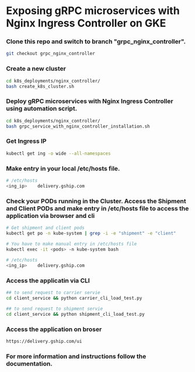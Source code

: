 # Exposing gRPC microservices with Nginx Ingress Controller on GKE

### Clone this repo and switch to branch "grpc_nginx_controller".

```sh
git checkout grpc_nginx_controller
```

### Create a new cluster

```sh
cd k8s_deployments/nginx_controller/
bash create_k8s_cluster.sh
```

### Deploy gRPC microservices with Nginx Ingress Controller using automation script.

```sh
cd k8s_deployments/nginx_controller/
bash grpc_service_with_nginx_controller_installation.sh
```

### Get Ingress IP 

```sh
kubectl get ing -o wide --all-namespaces
```

### Make entry in your local /etc/hosts file.  

```sh
# /etc/hosts
<ing_ip>	delivery.gship.com
```

### Check your PODs running in the Cluster. Access the Shipment and Client PODs and make entry in /etc/hosts file to access the application via browser and cli  

```sh
# Get shipment and client pods
kubectl get po -n kube-system | grep -i -e "shipment" -e "client" 

# You have to make manual entry in /etc/hosts file
kubectl exec -it <pods> -n kube-system bash 
 
# /etc/hosts
<ing_ip>	delivery.gship.com
```

### Access the applicatin via CLI  

```sh
## to send request to carrier servie 
cd client_service && python carrier_cli_load_test.py 

## to send request to shipment servie 
cd client_service && python shipment_cli_load_test.py
```

### Access the application on broser

```sh
https://delivery.gship.com/ui
```

### For more information and instructions follow the documentation.

